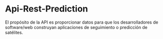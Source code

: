 # Api-Rest-Prediction
El propósito de la API es proporcionar datos para que los desarrolladores de software/web construyan aplicaciones de seguimiento o predicción de satélites.
